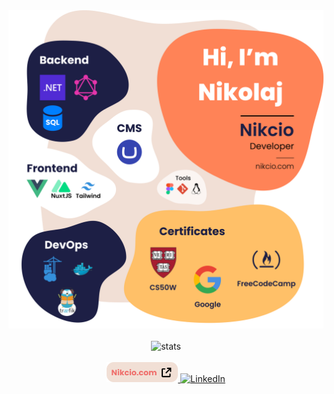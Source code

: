 <div align="center">
  <img src="./Github-body-content.svg" alt="Content">
</div>

<br />

<div align="center">
  <img src="https://github-readme-stats.vercel.app/api?username=nikcio&count_private=true&show_icons=true&hide=prs,stars&custom_title=Stats:&disable_animations=true&hide_border=true" alt="stats" />
</div>

<br />

<div align="center">
  <a href="https://nikcio.com/" target="_blank">
    <img src="./website-link.svg" alt="Website" height="32" width="114"/>
  </a>
  <a href="https://www.linkedin.com/in/nikcio/" target="_blank">
    <img src="https://static-exp1.licdn.com/sc/h/al2o9zrvru7aqj8e1x2rzsrca" alt="LinkedIn" height="32" width="32"/>
  </a>
</div>
